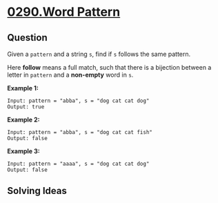 # [0290.Word Pattern](https://leetcode.com/problems/word-pattern/)

## Question

Given a `pattern` and a string `s`, find if `s` follows the same pattern.

Here **follow** means a full match, such that there is a bijection between a letter in `pattern` and a **non-empty** word in `s`.

 **Example 1:**

```
Input: pattern = "abba", s = "dog cat cat dog"
Output: true
```

**Example 2:**

```
Input: pattern = "abba", s = "dog cat cat fish"
Output: false
```

**Example 3:**

```
Input: pattern = "aaaa", s = "dog cat cat dog"
Output: false
```

## Solving Ideas
